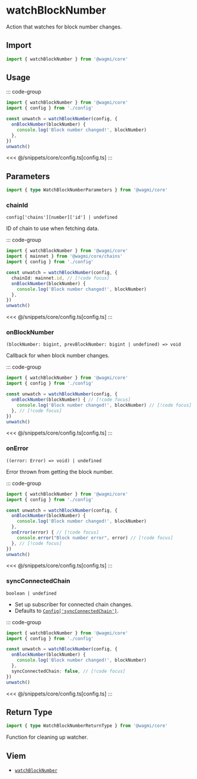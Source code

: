 # watchBlockNumber

Action that watches for block number changes.

## Import

```ts
import { watchBlockNumber } from '@wagmi/core'
```

## Usage

::: code-group
```ts [index.ts]
import { watchBlockNumber } from '@wagmi/core'
import { config } from './config'

const unwatch = watchBlockNumber(config, {
  onBlockNumber(blockNumber) {
    console.log('Block number changed!', blockNumber)
  },
})
unwatch()
```
<<< @/snippets/core/config.ts[config.ts]
:::

## Parameters

```ts
import { type WatchBlockNumberParameters } from '@wagmi/core'
```

### chainId

`config['chains'][number]['id'] | undefined`

ID of chain to use when fetching data.

::: code-group
```ts [index.ts]
import { watchBlockNumber } from '@wagmi/core'
import { mainnet } from '@wagmi/core/chains'
import { config } from './config'

const unwatch = watchBlockNumber(config, {
  chainId: mainnet.id, // [!code focus]
  onBlockNumber(blockNumber) {
    console.log('Block number changed!', blockNumber)
  },
})
unwatch()
```
<<< @/snippets/core/config.ts[config.ts]
:::

### onBlockNumber

`(blockNumber: bigint, prevBlockNumber: bigint | undefined) => void`

Callback for when block number changes.

::: code-group
```ts [index.ts]
import { watchBlockNumber } from '@wagmi/core'
import { config } from './config'

const unwatch = watchBlockNumber(config, {
  onBlockNumber(blockNumber) { // [!code focus]
    console.log('Block number changed!', blockNumber) // [!code focus]
  }, // [!code focus]
})
unwatch()
```
<<< @/snippets/core/config.ts[config.ts]
:::

### onError

`((error: Error) => void) | undefined`

Error thrown from getting the block number.

::: code-group
```ts [index.ts]
import { watchBlockNumber } from '@wagmi/core'
import { config } from './config'

const unwatch = watchBlockNumber(config, {
  onBlockNumber(blockNumber) { 
    console.log('Block number changed!', blockNumber) 
  }, 
  onError(error) { // [!code focus]
    console.error("Block number error", error) // [!code focus]
  }, // [!code focus]
})
unwatch()
```
<<< @/snippets/core/config.ts[config.ts]
:::

### syncConnectedChain

`boolean | undefined`

- Set up subscriber for connected chain changes.
- Defaults to [`Config['syncConnectedChain']`](/core/createConfig#syncconnectedchain).

::: code-group
```ts [index.ts]
import { watchBlockNumber } from '@wagmi/core'
import { config } from './config'

const unwatch = watchBlockNumber(config, {
  onBlockNumber(blockNumber) {
    console.log('Block number changed!', blockNumber)
  },
  syncConnectedChain: false, // [!code focus]
})
unwatch()
```
<<< @/snippets/core/config.ts[config.ts]
:::

## Return Type

```ts
import { type WatchBlockNumberReturnType } from '@wagmi/core'
```

Function for cleaning up watcher.

## Viem

- [`watchBlockNumber`](https://viem.sh/docs/actions/public/watchBlockNumber.html)
